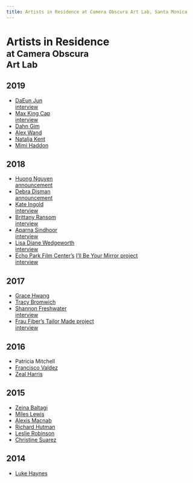 ```yaml
---
title: Artists in Residence at Camera Obscura Art Lab, Santa Monica
---
```


Artists in Residence<br /><small>at Camera Obscura<br />Art Lab</small>
============================================

2019
----

*   [DaEun Jun](https://www.daeunjung.com/)  
  [interview](https://www.santamonica.gov/blog/get-to-know-camera-obscura-art-lab-studio-resident-daeun-jung)
*   [Max King Cap](https://maxkingcap.com/home.html)  
  [interview](https://www.santamonica.gov/blog/get-to-know-camera-obscura-art-lab-studio-resident-max-king-cap)
*   [Dahn Gim](http://cargocollective.com/dahngim/ABOUT)
*   [Alex Wand](http://www.alexwand.com/)
*   [Natalja Kent](http://www.nataljakent.com/)
*   [Mimi Haddon](https://mimihaddon.com/)

2018
----

*   [Huong Nguyen](https://www.facebook.com/addictedtoshibori/)  
  [announcement](https://www.santamonica.gov/press/2018/01/11/debra-disman-and-huong-nguyen-announced-as-next-studio-artists-in-residence-at-the-camera-obscura-art-lab)
*   [Debra Disman](http://debradisman.com/)  
  [announcement](https://www.santamonica.gov/press/2018/01/11/debra-disman-and-huong-nguyen-announced-as-next-studio-artists-in-residence-at-the-camera-obscura-art-lab)
*   [Kate Ingold](http://www.kateingold.com/FlatFile/)  
  [interview](https://www.santamonica.gov/blog/q-a-with-artist-kate-ingold)
*   [Brittany Ransom](https://www.brittanyransom.com/)  
  [interview](https://www.santamonica.gov/blog/artist-in-residence-brittany-ransom-creates-3d-objects-to-interrogate-socioecological-form-function)
*   [Aparna Sindhoor](http://www.navarasa.org/)  
  [interview](https://www.santamonica.gov/blog/resident-artist-aparna-sindhoor-wants-you-to-fall-in-love-with-dance)
*   [Lisa Diane Wedgeworth](https://www.lisadianewedgeworth.com/)  
  [interview](https://www.santamonica.gov/blog/artist-in-residence-lisa-diane-wedgeworth-champions-empowerment-and-creativity)
*   [Echo Park Film Center’s](http://www.echoparkfilmcenter.org/) [I’ll Be Your Mirror project](https://vimeo.com/314120172)  
  [interview](https://www.santamonica.gov/blog/echo-park-film-center-celebrates-santa-monica-s-camera-obscura)

2017
----

*   [Grace Hwang](https://cargocollective.com/gracejoannehwang)
*   [Tracy Bromwich](http://www.wonderwoven.com/contact)
*   [Shannon Freshwater](https://www.shannonfreshwater.com/)  
  [interview](https://www.santamonica.gov/blog/get-to-know-shannon-freshwater)
*   [Frau Fiber’s Tailor Made project](https://fraufiber.wordpress.com/)  
  [interview](https://www.santamonica.gov/blog/frau-fiber-brings-an-alternative-to-black-friday)

2016
----

*   Patricia Mitchell
*   [Francisco Valdez](https://www.artslant.com/la/artists/show/464468-frank-valdez?tab%3DARTWORKS)
*   [Zeal Harris](http://www.zealsart.com/)

2015
----

*   [Zeina Baltagi](https://www.zeinabaltagi.com/)
*   [Miles Lewis](http://www.mileslewisstudio.com/)
*   [Alexis Macnab](http://alexismacnab.com/)
*   [Richard Hutman](http://www.richardhutman.com/)
*   [Leslie Robinson](https://www.flapperfemme.com/)
*   [Christine Suarez](http://www.suarezdance.org/)

2014
----

*   [Luke Haynes](http://www.lukehaynes.com/)

